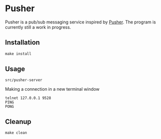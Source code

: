# Pusher

Pusher is a pub/sub messaging service inspired by [Pusher](https://pusher.com/).
The program is currently still a work in progress.

## Installation

```c
make install
```

## Usage

```
src/pusher-server
```

Making a connection in a new terminal window
```
telnet 127.0.0.1 9528
PING
PONG
```

## Cleanup

```c
make clean
```
